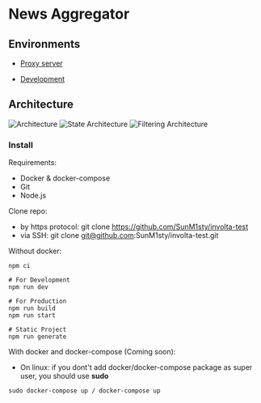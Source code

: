 # News Aggregator

## Environments

- [Proxy server](http://isuctschedule.ru:8000/)

- [Development](http://isuctschedule.ru:3000/)

## Architecture

 ![Architecture](https://github.com/SunM1sty/involta-test/assets/71171622/bca02edf-7711-4f31-a58f-207ec3f31565)
 ![State Architecture](https://github.com/SunM1sty/involta-test/assets/71171622/f52015cc-a485-4037-87b3-6af0e94c36f9)
 ![Filtering Architecture](https://github.com/SunM1sty/involta-test/assets/71171622/47d988ed-d9ed-409a-bef1-a3311d2f416c)

### Install
Requirements:
- Docker & docker-compose
- Git
- Node.js

Clone repo:
 - by https protocol: git clone https://github.com/SunM1sty/involta-test
 - via SSH: git clone git@github.com:SunM1sty/involta-test.git

Without docker:
```
npm ci

# For Development
npm run dev

# For Production
npm run build
npm run start

# Static Project
npm run generate
```
With docker and docker-compose (Coming soon):
* On linux: if you dont't add docker/docker-compose package as super user, you should use **sudo**
```
sudo docker-compose up / docker-compose up
```
